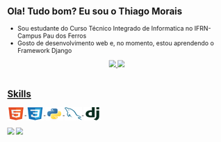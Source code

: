 <!-- <p>Ola! Tudo bom? Eu sou o Thiago Morais!<br>Sou estudante do Curso Técnico Integrado de Informatica no IFRN-Campus Pau dos Ferros<br>Gosto de desenvolvimento web e, no momento, estou aprendendo o Framework Django</p> -->
<h2>Ola! Tudo bom? Eu sou o Thiago Morais</h2>

<ul>
  <li>Sou estudante do Curso Técnico Integrado de Informatica no IFRN-Campus Pau dos Ferros</li>
  <li>Gosto de desenvolvimento web e, no momento, estou aprendendo o Framework Django</li>
</ul>

<div style="display:flex; aling-itens: center; justify-content: center;">
  <a href="https://github.com/thiagomoraiis">
  <img height="180em" src="https://github-readme-stats.vercel.app/api?username=thiagomoraiis&theme=github_dark&show_icons=true"/>
<!--   <img height="180em" src="https://github-readme-stats.vercel.app/api/top-langs/?username=thiagomoraiis&layout=compact&langs_count=7&theme=dark"/> -->
  <img height="180em" src="https://github-readme-stats.vercel.app/api/top-langs/?username=thiagomoraiis&layout=compact&theme=github_dark"/ >
<!--   <img height="180em" src="https://github-readme-stats.vercel.app/api/pin/?username=thiagomoraiis&theme=github_dark&repo=github-readme-stats"/ > -->
<!--   <img height="180em" src="https://github-readme-stats.vercel.app/api/pin/?username=thiagomoraiis&repo=github-readme-stats" /> -->
<!--   <img height="180em" src="https://github-readme-stats.vercel.app/api/top-langs/?username=thiagomoraiis&layout=compact&langs_count=7&theme=github_dark"/> -->
</div>
<div style="display: inline_block"><br>
  <h2>Skills</h2>
  <img align="center" alt="Thiago-HTML" height="30" width="40" src="https://raw.githubusercontent.com/devicons/devicon/master/icons/html5/html5-original.svg">
  <img align="center" alt="Thiago-CSS" height="30" width="40" src="https://raw.githubusercontent.com/devicons/devicon/master/icons/css3/css3-original.svg">
  <img align="center" alt="Thiago-Python" height="30" width="40" src="https://raw.githubusercontent.com/devicons/devicon/master/icons/python/python-original.svg">
  <img align="center" alt="Thiago-Python" height="30" width="40" src="https://raw.githubusercontent.com/devicons/devicon/master/icons/mysql/mysql-original.svg">
  <img align="center" alt="Thiago-Python" height="30" width="40" src="https://github.com/devicons/devicon/raw/v2.15.1/icons/django/django-plain.svg">
</div>
  <br>
</div>
 <div> 
  <a href="https://instagram.com/thiagomoraiis_" style="max-width: 100%;"target="_blank"><img src="https://img.shields.io/badge/-Instagram-%23E4405F?style=for-the-badge&logo=instagram&logoColor=white" target="_blank"></a>
  <a href="https://gmail.com/thiagomorais2605@mail.com" style="max-width: 100%; target="_blank"><img src="https://img.shields.io/badge/-Gmail-%23333?style=for-the-badge&logo=gmail&logoColor=white" target="_blank"></a>
</div>
